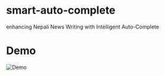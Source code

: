 # smart-auto-complete
enhancing Nepali News Writing with Intelligent Auto-Complete

# Demo
![Demo](https://github.com/s-4-m-a-n/smart-auto-complete/tree/main/screenshots/demo.gif)
